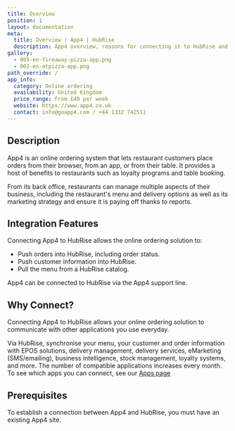 ```yaml
---
title: Overview
position: 1
layout: documentation
meta:
  title: Overview | App4 | HubRise
  description: App4 overview, reasons for connecting it to HubRise and summary of integrated features. Synchronise data between your online ordering solution and your apps.
gallery:
  - 005-en-fireaway-pizza-app.png
  - 002-en-atpizza-app.png
path_override: /
app_info:
  category: Online ordering 
  availability: United Kingdom
  price_range: From £40 per week
  website: https://www.app4.co.uk
  contact: info@goapp4.com / +44 1332 742511
---
```


## Description

App4 is an online ordering system that lets restaurant customers place orders from their browser, from an app, or from their table. It provides a host of benefits to restaurants such as loyalty programs and table booking.

From its back office, restaurants can manage multiple aspects of their business, including the restaurant's menu and delivery options as well as its marketing strategy and ensure it is paying off thanks to reports.

## Integration Features

Connecting App4 to HubRise allows the online ordering solution to:

- Push orders into HubRise, including order status.
- Push customer information into HubRise.
- Pull the menu from a HubRise catalog.

App4 can be connected to HubRise via the App4 support line.

## Why Connect?

Connecting App4 to HubRise allows your online ordering solution to communicate with other applications you use everyday.

Via HubRise, synchronise your menu, your customer and order information with EPOS solutions, delivery management, delivery services, eMarketing (SMS/emailing), business intelligence, stock management, loyalty systems, and more. The number of compatible applications increases every month. To see which apps you can connect, see our  [Apps page](/apps)


## Prerequisites

To establish a connection between App4 and HubRise, you must have an existing App4 site.
